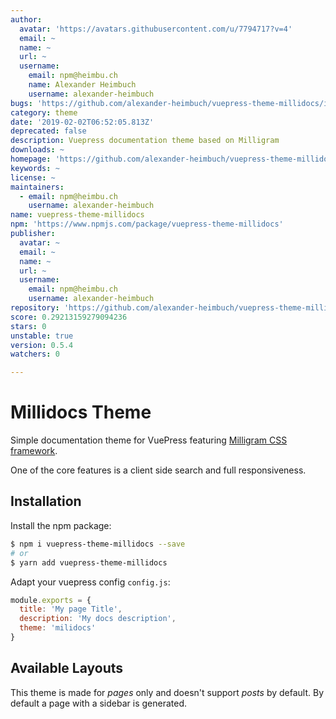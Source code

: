 ```yaml
---
author:
  avatar: 'https://avatars.githubusercontent.com/u/7794717?v=4'
  email: ~
  name: ~
  url: ~
  username:
    email: npm@heimbu.ch
    name: Alexander Heimbuch
    username: alexander-heimbuch
bugs: 'https://github.com/alexander-heimbuch/vuepress-theme-millidocs/issues'
category: theme
date: '2019-02-02T06:52:05.813Z'
deprecated: false
description: Vuepress documentation theme based on Milligram
downloads: ~
homepage: 'https://github.com/alexander-heimbuch/vuepress-theme-millidocs#readme'
keywords: ~
license: ~
maintainers:
  - email: npm@heimbu.ch
    username: alexander-heimbuch
name: vuepress-theme-millidocs
npm: 'https://www.npmjs.com/package/vuepress-theme-millidocs'
publisher:
  avatar: ~
  email: ~
  name: ~
  url: ~
  username:
    email: npm@heimbu.ch
    username: alexander-heimbuch
repository: 'https://github.com/alexander-heimbuch/vuepress-theme-millidocs'
score: 0.29213159279094236
stars: 0
unstable: true
version: 0.5.4
watchers: 0

---
```


# Millidocs Theme

Simple documentation theme for VuePress featuring [Milligram CSS framework](http://milligram.io/).

One of the core features is a client side search and full responsiveness.

## Installation

Install the npm package:

```bash
$ npm i vuepress-theme-millidocs --save
# or
$ yarn add vuepress-theme-millidocs
```

Adapt your vuepress config `config.js`:

```js
module.exports = {
  title: 'My page Title',
  description: 'My docs description',
  theme: 'milidocs'
}
```

## Available Layouts

This theme is made for _pages_ only and doesn't support _posts_ by default. By default a page with a sidebar is generated.
